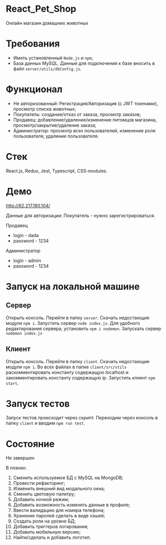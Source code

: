 # React_Pet_Shop

Онлайн магазин домашних животных

# Требования
 - Иметь установленный ```Node.js``` и ```npm```;
 - База данных MySQL. Данные для подключения к базе вносить в файл ```server/utils/dbConfig.js```.

# Функционал
 - Не авторизованный: Регистрация/Авторизация (с JWT токенами), просмотр списка животных;
 - Покупатель: создание/отказ от заказа, просмотр заказов;
 - Продавец: добавление/удаление/изменение питомцов магазина, просмотр/закрытие/удаление заказа;
 - Администратор: просмотр всех пользователей, изменение роли пользователя, удаление пользователя.

# Стек
 React.js, Redux, Jest, Typescript, CSS-modules.

# Демо 

http://62.217.180.104/

Данные для авторизации:
Покупатель - нужно зарегистрироваться.

Продавец
- login - dada
- password - 1234

Администратор
 - login - admin
 - password - 1234

# Запуск на локальной машине

## Сервер

Открыть консоль. Перейти в папку ```server```. Скачать недостающие модули ```npm i```. Запустить сервер ```node index.js```. Для удобного редактирования
сервера, установить ```npm i nodemon```. Запускать сервер ```nodemon index.js```

## Клиент 
Открыть консоль. Перейти в папку ```client```. Скачать недостающие модули ```npm i```. Во всех файлах в папке ```client/src/utils``` раскомментировать константу содержащую localhost и закомментировать константу содержащую ip. Запустить клиент ```npm start```. 

# Запуск тестов

Запуск тестов происходит через скрипт. Переходим через консоль в папку ```client``` и вводим ```npm run test```.

# Состояние

Не завершен

В планах:
1) Сменить используемое БД с MySQL на MongoDB;
2) Провести рефакторинг;
3) Изменить внешний вид модального окна;
4) Сменить цветовую палитру;
5) Добавить ночной режим;
6) Добавить возможность изменять данные в профиле;
7) Ввести валидацию для номера телефона;
8) Хранение паролей сделать в виде хэшей;
9) Создать роли на уровне БД;
10) Добавить триггеров логирования;
11) Добавить мобильную версию;
12) Найти/сделать и добавить логотип.

